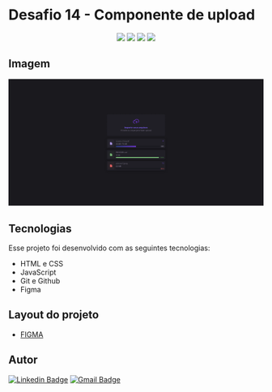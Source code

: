 # Desafio 14 - Componente de upload

<p align="center">
  <img src="https://img.shields.io/github/last-commit/jfmacedo91/boracodar/main?color=%23794fed" />
  <img src="https://img.shields.io/github/languages/count/jfmacedo91/boracodar?color=%23794fed" />
  <img src="https://img.shields.io/github/languages/top/jfmacedo91/boracodar?color=%23794fed" />
  <img src="https://img.shields.io/github/languages/code-size/jfmacedo91/boracodar?color=%23794fed" />
</p>

## Imagem

![image](./.github/screenshot.png)

## Tecnologias

Esse projeto foi desenvolvido com as seguintes tecnologias:

- HTML e CSS
- JavaScript
- Git e Github
- Figma

## Layout do projeto

 - [FIGMA](https://www.figma.com/community/file/1225440656930547927/%23boraCodar---Desafio-14)

## Autor

[![Linkedin Badge](https://img.shields.io/badge/-Jean%20Fernandes%20de%20Macedo-0077B5?&logo=Linkedin&link=https://www.linkedin.com/in/jean-fernandes-de-macedo-b843a3194/)](https://www.linkedin.com/in/jfmacedo91/)
[![Gmail Badge](https://img.shields.io/badge/-jfmacedo91@gmail.com-c14438?&logo=Gmail&logoColor=white&link=mailto:jfmacedo91@gmail.com)](mailto:jfmacedo91@gmail.com)